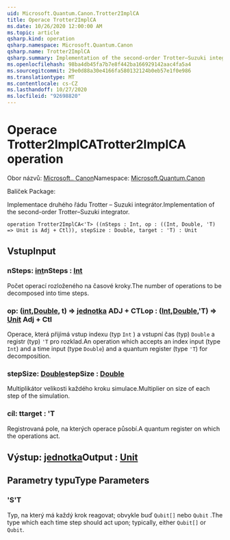```yaml
---
uid: Microsoft.Quantum.Canon.Trotter2ImplCA
title: Operace Trotter2ImplCA
ms.date: 10/26/2020 12:00:00 AM
ms.topic: article
qsharp.kind: operation
qsharp.namespace: Microsoft.Quantum.Canon
qsharp.name: Trotter2ImplCA
qsharp.summary: Implementation of the second-order Trotter–Suzuki integrator.
ms.openlocfilehash: 98ba4db45fa7b7e8f442ba166929142aac4fa5a4
ms.sourcegitcommit: 29e0d88a30e4166fa580132124b0eb57e1f0e986
ms.translationtype: MT
ms.contentlocale: cs-CZ
ms.lasthandoff: 10/27/2020
ms.locfileid: "92698820"
---
```

# <a name="trotter2implca-operation"></a><span data-ttu-id="28cf1-102">Operace Trotter2ImplCA</span><span class="sxs-lookup"><span data-stu-id="28cf1-102">Trotter2ImplCA operation</span></span>

<span data-ttu-id="28cf1-103">Obor názvů: [Microsoft.. Canon](xref:Microsoft.Quantum.Canon)</span><span class="sxs-lookup"><span data-stu-id="28cf1-103">Namespace: [Microsoft.Quantum.Canon](xref:Microsoft.Quantum.Canon)</span></span>

<span data-ttu-id="28cf1-104">Balíček [](https://nuget.org/packages/)</span><span class="sxs-lookup"><span data-stu-id="28cf1-104">Package: [](https://nuget.org/packages/)</span></span>


<span data-ttu-id="28cf1-105">Implementace druhého řádu Trotter – Suzuki integrátor.</span><span class="sxs-lookup"><span data-stu-id="28cf1-105">Implementation of the second-order Trotter–Suzuki integrator.</span></span>

```qsharp
operation Trotter2ImplCA<'T> ((nSteps : Int, op : ((Int, Double, 'T) => Unit is Adj + Ctl)), stepSize : Double, target : 'T) : Unit
```


## <a name="input"></a><span data-ttu-id="28cf1-106">Vstup</span><span class="sxs-lookup"><span data-stu-id="28cf1-106">Input</span></span>

### <a name="nsteps--int"></a><span data-ttu-id="28cf1-107">nSteps: [int](xref:microsoft.quantum.lang-ref.int)</span><span class="sxs-lookup"><span data-stu-id="28cf1-107">nSteps : [Int](xref:microsoft.quantum.lang-ref.int)</span></span>

<span data-ttu-id="28cf1-108">Počet operací rozloženého na časové kroky.</span><span class="sxs-lookup"><span data-stu-id="28cf1-108">The number of operations to be decomposed into time steps.</span></span>


### <a name="op--intdoublet--unit-adj--ctl"></a><span data-ttu-id="28cf1-109">op: ([int](xref:microsoft.quantum.lang-ref.int),[Double](xref:microsoft.quantum.lang-ref.double), t) => [jednotka](xref:microsoft.quantum.lang-ref.unit) ADJ + CTL</span><span class="sxs-lookup"><span data-stu-id="28cf1-109">op : ([Int](xref:microsoft.quantum.lang-ref.int),[Double](xref:microsoft.quantum.lang-ref.double),'T) => [Unit](xref:microsoft.quantum.lang-ref.unit) Adj + Ctl</span></span>

<span data-ttu-id="28cf1-110">Operace, která přijímá vstup indexu (typ `Int` ) a vstupní čas (typ) `Double` a registr (typ) `'T` pro rozklad.</span><span class="sxs-lookup"><span data-stu-id="28cf1-110">An operation which accepts an index input (type `Int`) and a time input (type `Double`) and a quantum register (type `'T`) for decomposition.</span></span>


### <a name="stepsize--double"></a><span data-ttu-id="28cf1-111">stepSize: [Double](xref:microsoft.quantum.lang-ref.double)</span><span class="sxs-lookup"><span data-stu-id="28cf1-111">stepSize : [Double](xref:microsoft.quantum.lang-ref.double)</span></span>

<span data-ttu-id="28cf1-112">Multiplikátor velikosti každého kroku simulace.</span><span class="sxs-lookup"><span data-stu-id="28cf1-112">Multiplier on size of each step of the simulation.</span></span>


### <a name="target--t"></a><span data-ttu-id="28cf1-113">cíl: t</span><span class="sxs-lookup"><span data-stu-id="28cf1-113">target : 'T</span></span>

<span data-ttu-id="28cf1-114">Registrovaná pole, na kterých operace působí.</span><span class="sxs-lookup"><span data-stu-id="28cf1-114">A quantum register on which the operations act.</span></span>



## <a name="output--unit"></a><span data-ttu-id="28cf1-115">Výstup: [jednotka](xref:microsoft.quantum.lang-ref.unit)</span><span class="sxs-lookup"><span data-stu-id="28cf1-115">Output : [Unit](xref:microsoft.quantum.lang-ref.unit)</span></span>



## <a name="type-parameters"></a><span data-ttu-id="28cf1-116">Parametry typu</span><span class="sxs-lookup"><span data-stu-id="28cf1-116">Type Parameters</span></span>

### <a name="t"></a><span data-ttu-id="28cf1-117">'S</span><span class="sxs-lookup"><span data-stu-id="28cf1-117">'T</span></span>

<span data-ttu-id="28cf1-118">Typ, na který má každý krok reagovat; obvykle buď `Qubit[]` nebo `Qubit` .</span><span class="sxs-lookup"><span data-stu-id="28cf1-118">The type which each time step should act upon; typically, either `Qubit[]` or `Qubit`.</span></span>